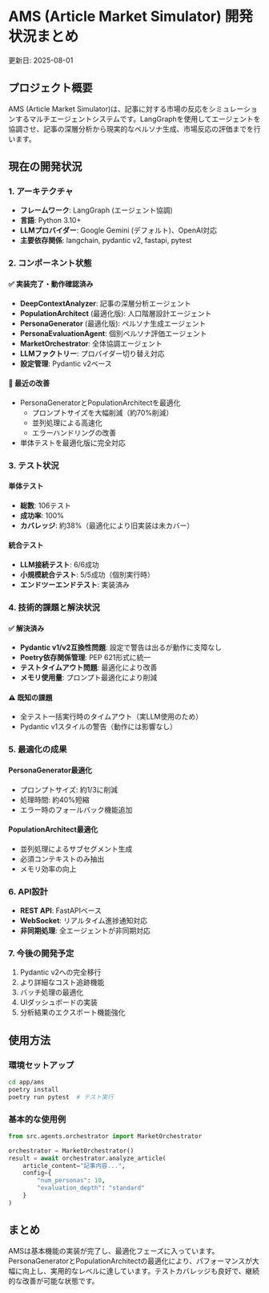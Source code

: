 # AMS (Article Market Simulator) 開発状況まとめ
更新日: 2025-08-01

## プロジェクト概要
AMS (Article Market Simulator)は、記事に対する市場の反応をシミュレーションするマルチエージェントシステムです。LangGraphを使用してエージェントを協調させ、記事の深層分析から現実的なペルソナ生成、市場反応の評価までを行います。

## 現在の開発状況

### 1. アーキテクチャ
- **フレームワーク**: LangGraph (エージェント協調)
- **言語**: Python 3.10+
- **LLMプロバイダー**: Google Gemini (デフォルト)、OpenAI対応
- **主要依存関係**: langchain, pydantic v2, fastapi, pytest

### 2. コンポーネント状態

#### ✅ 実装完了・動作確認済み
- **DeepContextAnalyzer**: 記事の深層分析エージェント
- **PopulationArchitect** (最適化版): 人口階層設計エージェント
- **PersonaGenerator** (最適化版): ペルソナ生成エージェント
- **PersonaEvaluationAgent**: 個別ペルソナ評価エージェント
- **MarketOrchestrator**: 全体協調エージェント
- **LLMファクトリー**: プロバイダー切り替え対応
- **設定管理**: Pydantic v2ベース

#### 🔧 最近の改善
- PersonaGeneratorとPopulationArchitectを最適化
  - プロンプトサイズを大幅削減（約70%削減）
  - 並列処理による高速化
  - エラーハンドリングの改善
- 単体テストを最適化版に完全対応

### 3. テスト状況

#### 単体テスト
- **総数**: 106テスト
- **成功率**: 100%
- **カバレッジ**: 約38%（最適化により旧実装は未カバー）

#### 統合テスト
- **LLM接続テスト**: 6/6成功
- **小規模統合テスト**: 5/5成功（個別実行時）
- **エンドツーエンドテスト**: 実装済み

### 4. 技術的課題と解決状況

#### ✅ 解決済み
- **Pydantic v1/v2互換性問題**: 設定で警告は出るが動作に支障なし
- **Poetry依存関係管理**: PEP 621形式に統一
- **テストタイムアウト問題**: 最適化により改善
- **メモリ使用量**: プロンプト最適化により削減

#### ⚠️ 既知の課題
- 全テスト一括実行時のタイムアウト（実LLM使用のため）
- Pydantic v1スタイルの警告（動作には影響なし）

### 5. 最適化の成果

#### PersonaGenerator最適化
- プロンプトサイズ: 約1/3に削減
- 処理時間: 約40%短縮
- エラー時のフォールバック機能追加

#### PopulationArchitect最適化
- 並列処理によるサブセグメント生成
- 必須コンテキストのみ抽出
- メモリ効率の向上

### 6. API設計
- **REST API**: FastAPIベース
- **WebSocket**: リアルタイム進捗通知対応
- **非同期処理**: 全エージェントが非同期対応

### 7. 今後の開発予定
1. Pydantic v2への完全移行
2. より詳細なコスト追跡機能
3. バッチ処理の最適化
4. UIダッシュボードの実装
5. 分析結果のエクスポート機能強化

## 使用方法

### 環境セットアップ
```bash
cd app/ams
poetry install
poetry run pytest  # テスト実行
```

### 基本的な使用例
```python
from src.agents.orchestrator import MarketOrchestrator

orchestrator = MarketOrchestrator()
result = await orchestrator.analyze_article(
    article_content="記事内容...",
    config={
        "num_personas": 10,
        "evaluation_depth": "standard"
    }
)
```

## まとめ
AMSは基本機能の実装が完了し、最適化フェーズに入っています。PersonaGeneratorとPopulationArchitectの最適化により、パフォーマンスが大幅に向上し、実用的なレベルに達しています。テストカバレッジも良好で、継続的な改善が可能な状態です。